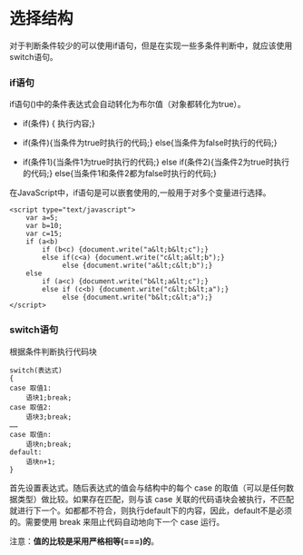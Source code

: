 选择结构
===================
对于判断条件较少的可以使用if语句，但是在实现一些多条件判断中，就应该使用switch语句。

###  if语句
if语句()中的条件表达式会自动转化为布尔值（对象都转化为true）。

 - if(条件) { 执行内容;}

 - if(条件){当条件为true时执行的代码;}
else{当条件为false时执行的代码;}

 - if(条件1){当条件1为true时执行的代码;}
else if(条件2){当条件2为true时执行的代码;}
else{当条件1和条件2都为false时执行的代码;}

在JavaScript中，if语句是可以嵌套使用的,一般用于对多个变量进行选择。

	<script type="text/javascript">
		var a=5;
		var b=10;
		var c=15;
		if (a<b)
			if (b<c) {document.write("a&lt;b&lt;c");}
			else if(c<a) {document.write("c&lt;a&lt;b");} 
				 else {document.write("a&lt;c&lt;b");} 
		else
			if (a<c) {document.write("b&lt;a&lt;c");}
			else if (c<b) {document.write("c&lt;b&lt;a");}
				 else {document.write("b&lt;c&lt;a");}		
	</script>

###  switch语句
根据条件判断执行代码块

    switch(表达式)
    {
    case 取值1:
        语块1;break;
    case 取值2:
        语块3;break;
    ……
    case 取值n:
        语块n;break;
    default:
        语块n+1;
    }
首先设置表达式。随后表达式的值会与结构中的每个 case 的取值（可以是任何数据类型）做比较。如果存在匹配，则与该 case 关联的代码语块会被执行，不匹配就进行下一个。如都都不符合，则执行default下的内容，因此，default不是必须的。需要使用 break 来阻止代码自动地向下一个 case 运行。

注意：**值的比较是采用严格相等(===)的**。